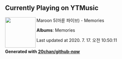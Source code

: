 ## Currently Playing on YTMusic

[<img align="left" width="100" src="https://lh3.googleusercontent.com/i7OxVmgc5kA-zQafzz6ejRK9t--UCeCHEnDJWkqRvHYeQy2VyEtaW3HQujq5MpUQk5T6kBBYwtxAsdv6">](https://music.youtube.com/channel/UCdFe4KkWwZ_twpo-UECR-Nw)

Maroon 5(마룬 파이브) - Memories

**Albums**: Memories

Last updated at 2020. 7. 17. 오전 10:50:11

#### Generated with [20chan/github-now](https://github.com/20chan/github-now)


<!--
**20chan/20chan** is a ✨ _special_ ✨ repository because its `README.md` (this file) appears on your GitHub profile.

Here are some ideas to get you started:

- 🔭 I’m currently working on ...
- 🌱 I’m currently learning ...
- 👯 I’m looking to collaborate on ...
- 🤔 I’m looking for help with ...
- 💬 Ask me about ...
- 📫 How to reach me: ...
- 😄 Pronouns: ...
- ⚡ Fun fact: ...
-->

